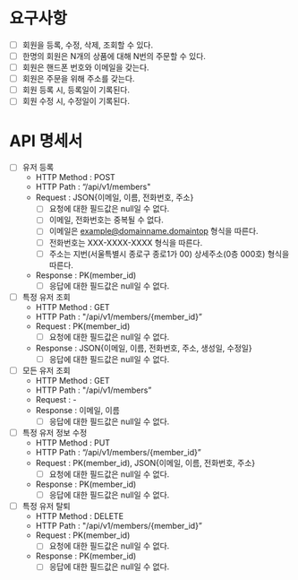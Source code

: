 # 요구사항

- [ ] 회원을 등록, 수정, 삭제, 조회할 수 있다.
- [ ] 한명의 회원은 N개의 상품에 대해 N번의 주문할 수 있다.
- [ ] 회원은 핸드폰 번호와 이메일을 갖는다.
- [ ] 회원은 주문을 위해 주소를 갖는다.
- [ ] 회원 등록 시, 등록일이 기록된다.
- [ ] 회원 수정 시, 수정일이 기록된다.

# API 명세서

- [ ] 유저 등록
    - HTTP Method : POST
    - HTTP Path : “/api/v1/members"
    - Request : JSON{이메일, 이름, 전화번호, 주소}
        - [ ] 요청에 대한 필드값은 null일 수 없다.
        - [ ] 이메일, 전화번호는 중복될 수 없다.
        - [ ] 이메일은 example@domainname.domaintop 형식을 따른다.
        - [ ] 전화번호는 XXX-XXXX-XXXX 형식을 따른다.
        - [ ] 주소는 지번(서울특별시 종로구 종로1가 00) 상세주소(0층 000호) 형식을 따른다.
    - Response : PK(member_id)
        - [ ] 응답에 대한 필드값은 null일 수 없다.
- [ ] 특정 유저 조회
    - HTTP Method : GET
    - HTTP Path : "/api/v1/members/{member_id}”
    - Request : PK(member_id)
        - [ ] 요청에 대한 필드값은 null일 수 없다.
    - Response : JSON{이메일, 이름, 전화번호, 주소, 생성일, 수정일}
        - [ ] 응답에 대한 필드값은 null일 수 없다.
- [ ] 모든 유저 조회
    - HTTP Method : GET
    - HTTP Path : "/api/v1/members”
    - Request : -
    - Response : 이메일, 이름
        - [ ] 응답에 대한 필드값은 null일 수 없다.
- [ ] 특정 유저 정보 수정
    - HTTP Method : PUT
    - HTTP Path : “/api/v1/members/{member_id}”
    - Request : PK(member_id), JSON{이메일, 이름, 전화번호, 주소}
        - [ ] 요청에 대한 필드값은 null일 수 없다.
    - Response : PK(member_id)
        - [ ] 응답에 대한 필드값은 null일 수 없다.
- [ ] 특정 유저 탈퇴
    - HTTP Method : DELETE
    - HTTP Path : "/api/v1/members/{member_id}”
    - Request : PK(member_id)
        - [ ] 요청에 대한 필드값은 null일 수 없다.
    - Response : PK(member_id)
        - [ ] 응답에 대한 필드값은 null일 수 없다.
